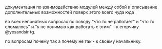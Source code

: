 документация по взаимодействию модулей между собой и описывание дополнительных возможностей поверх этого всего чуда юда 

во всех непонятных вопросах по поводу "что то не работает" и "что то сломалось" и "я не понимаю как работать с этим" - к егорчику @yesandsir tg.

по вопросам почему так а почему не так - к своему начальнику.